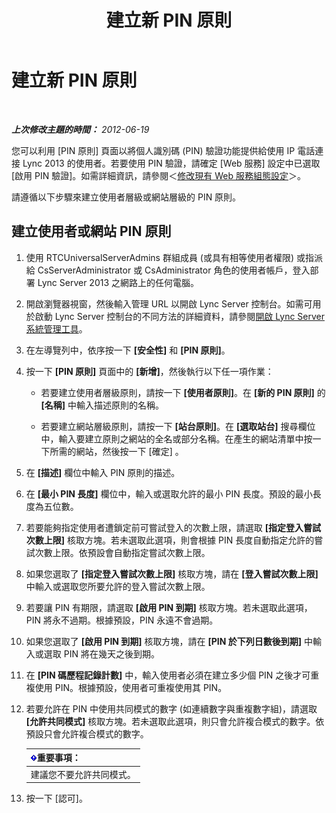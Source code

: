 ﻿---
title: 建立新 PIN 原則
TOCTitle: 建立新 PIN 原則
ms:assetid: 8bdf0478-fe9f-4371-93ff-db39381a25db
ms:mtpsurl: https://technet.microsoft.com/zh-tw/library/Gg182547(v=OCS.15)
ms:contentKeyID: 49291596
ms.date: 08/10/2015
mtps_version: v=OCS.15
ms.translationtype: HT
---

# 建立新 PIN 原則

 

_**上次修改主題的時間：** 2012-06-19_

您可以利用 \[PIN 原則\] 頁面以將個人識別碼 (PIN) 驗證功能提供給使用 IP 電話連接 Lync 2013 的使用者。若要使用 PIN 驗證，請確定 \[Web 服務\] 設定中已選取 \[啟用 PIN 驗證\]。如需詳細資訊，請參閱＜[修改現有 Web 服務組態設定](lync-server-2013-modify-existing-web-service-configuration-settings.md)＞。

請遵循以下步驟來建立使用者層級或網站層級的 PIN 原則。

## 建立使用者或網站 PIN 原則

1.  使用 RTCUniversalServerAdmins 群組成員 (或具有相等使用者權限) 或指派給 CsServerAdministrator 或 CsAdministrator 角色的使用者帳戶，登入部署 Lync Server 2013 之網路上的任何電腦。

2.  開啟瀏覽器視窗，然後輸入管理 URL 以開啟 Lync Server 控制台。如需可用於啟動 Lync Server 控制台的不同方法的詳細資料，請參閱[開啟 Lync Server 系統管理工具](lync-server-2013-open-lync-server-administrative-tools.md)。

3.  在左導覽列中，依序按一下 **\[安全性\]** 和 **\[PIN 原則\]**。

4.  按一下 **\[PIN 原則\]** 頁面中的 **\[新增\]**，然後執行以下任一項作業：
    
      - 若要建立使用者層級原則，請按一下 **\[使用者原則\]**。在 **\[新的 PIN 原則\]** 的 **\[名稱\]** 中輸入描述原則的名稱。
    
      - 若要建立網站層級原則，請按一下 **\[站台原則\]**。在 **\[選取站台\]** 搜尋欄位中，輸入要建立原則之網站的全名或部分名稱。在產生的網站清單中按一下所需的網站，然後按一下 \[確定\] 。

5.  在 **\[描述\]** 欄位中輸入 PIN 原則的描述。

6.  在 **\[最小 PIN 長度\]** 欄位中，輸入或選取允許的最小 PIN 長度。預設的最小長度為五位數。

7.  若要能夠指定使用者遭鎖定前可嘗試登入的次數上限，請選取 **\[指定登入嘗試次數上限\]** 核取方塊。若未選取此選項，則會根據 PIN 長度自動指定允許的嘗試次數上限。依預設會自動指定嘗試次數上限。

8.  如果您選取了 **\[指定登入嘗試次數上限\]** 核取方塊，請在 **\[登入嘗試次數上限\]** 中輸入或選取您所要允許的登入嘗試次數上限。

9.  若要讓 PIN 有期限，請選取 **\[啟用 PIN 到期\]** 核取方塊。若未選取此選項，PIN 將永不過期。根據預設，PIN 永遠不會過期。

10. 如果您選取了 **\[啟用 PIN 到期\]** 核取方塊，請在 **\[PIN 於下列日數後到期\]** 中輸入或選取 PIN 將在幾天之後到期。

11. 在 **\[PIN 碼歷程記錄計數\]** 中，輸入使用者必須在建立多少個 PIN 之後才可重複使用 PIN。根據預設，使用者可重複使用其 PIN。

12. 若要允許在 PIN 中使用共同模式的數字 (如連續數字與重複數字組)，請選取 **\[允許共同模式\]** 核取方塊。若未選取此選項，則只會允許複合模式的數字。依預設只會允許複合模式的數字。
    
    <table>
    <thead>
    <tr class="header">
    <th><img src="images/Gg412908.important(OCS.15).gif" title="important" alt="important" />重要事項：</th>
    </tr>
    </thead>
    <tbody>
    <tr class="odd">
    <td>建議您不要允許共同模式。</td>
    </tr>
    </tbody>
    </table>


13. 按一下 \[認可\]。

